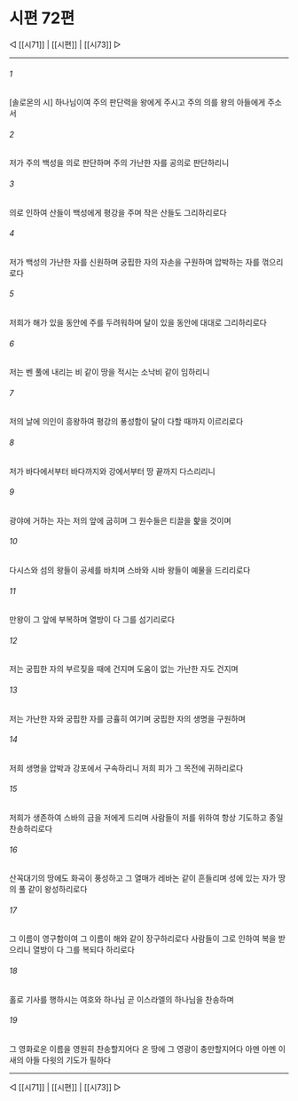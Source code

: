 ﻿# 시편 72편

◁ [[시71]] | [[시편]] | [[시73]] ▷
***

###### 1
[솔로몬의 시] 하나님이여 주의 판단력을 왕에게 주시고 주의 의를 왕의 아들에게 주소서

###### 2
저가 주의 백성을 의로 판단하며 주의 가난한 자를 공의로 판단하리니

###### 3
의로 인하여 산들이 백성에게 평강을 주며 작은 산들도 그리하리로다

###### 4
저가 백성의 가난한 자를 신원하며 궁핍한 자의 자손을 구원하며 압박하는 자를 꺾으리로다

###### 5
저희가 해가 있을 동안에 주를 두려워하며 달이 있을 동안에 대대로 그리하리로다

###### 6
저는 벤 풀에 내리는 비 같이 땅을 적시는 소낙비 같이 임하리니

###### 7
저의 날에 의인이 흥왕하여 평강의 풍성함이 달이 다할 때까지 이르리로다

###### 8
저가 바다에서부터 바다까지와 강에서부터 땅 끝까지 다스리리니

###### 9
광야에 거하는 자는 저의 앞에 굽히며 그 원수들은 티끌을 핥을 것이며

###### 10
다시스와 섬의 왕들이 공세를 바치며 스바와 시바 왕들이 예물을 드리리로다

###### 11
만왕이 그 앞에 부복하며 열방이 다 그를 섬기리로다

###### 12
저는 궁핍한 자의 부르짖을 때에 건지며 도움이 없는 가난한 자도 건지며

###### 13
저는 가난한 자와 궁핍한 자를 긍휼히 여기며 궁핍한 자의 생명을 구원하며

###### 14
저희 생명을 압박과 강포에서 구속하리니 저희 피가 그 목전에 귀하리로다

###### 15
저희가 생존하여 스바의 금을 저에게 드리며 사람들이 저를 위하여 항상 기도하고 종일 찬송하리로다

###### 16
산꼭대기의 땅에도 화곡이 풍성하고 그 열매가 레바논 같이 흔들리며 성에 있는 자가 땅의 풀 같이 왕성하리로다

###### 17
그 이름이 영구함이여 그 이름이 해와 같이 장구하리로다 사람들이 그로 인하여 복을 받으리니 열방이 다 그를 복되다 하리로다

###### 18
홀로 기사를 행하시는 여호와 하나님 곧 이스라엘의 하나님을 찬송하며

###### 19
그 영화로운 이름을 영원히 찬송할지어다 온 땅에 그 영광이 충만할지어다 아멘 아멘 이새의 아들 다윗의 기도가 필하다


***
◁ [[시71]] | [[시편]] | [[시73]] ▷